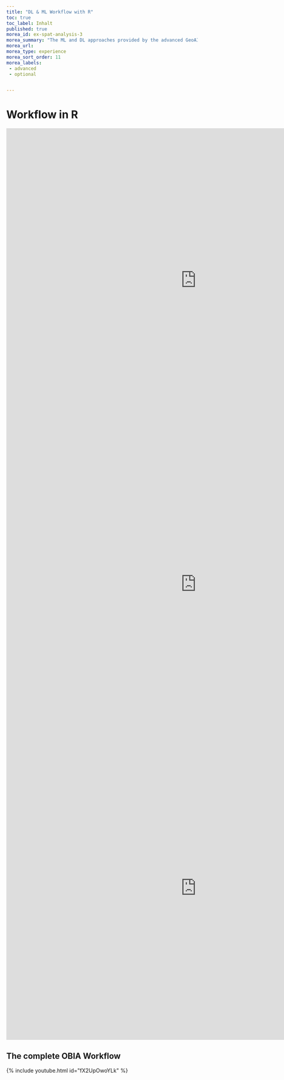 ```yaml
---
title: "DL & ML Workflow with R"
toc: true
toc_label: Inhalt
published: true
morea_id: ex-spat-analysis-3
morea_summary: "The ML and DL approaches provided by the advanced GeoAI Course"
morea_url:   
morea_type: experience
morea_sort_order: 11
morea_labels:
 - advanced
 - optional 


---
```


# Workflow in R

<iframe width="1000" height="800" scrolling="no" src="https://geomoer.github.io/geoAI//unit01/unit01-04_setup_working_environment.html" frameborder="0" allowfullscreen></iframe>

<iframe width="1000" height="800" scrolling="no" src="https://geomoer.github.io/geoAI//unit01/unit01-05_warm-up-r-spatial.html" frameborder="0" allowfullscreen></iframe>

<iframe width="1000" height="800" scrolling="no" src="https://geomoer.github.io/geoAI//unit02/unit02-04_rs.html" frameborder="0" allowfullscreen></iframe>



## The complete OBIA Workflow 
{% include youtube.html id="fX2UpOwoYLk" %}
